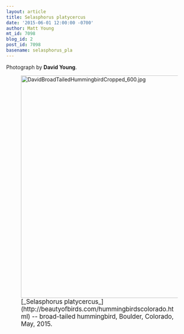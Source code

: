 ```yaml
---
layout: article
title: Selasphorus platycercus
date: '2015-06-01 12:00:00 -0700'
author: Matt Young
mt_id: 7098
blog_id: 2
post_id: 7098
basename: selasphorus_pla
---
```

Photograph by **David Young**.

<figure>
<img src="http://pandasthumb.org/archives/2015/05/25/DavidBroadTailedHummingbirdCropped_600.jpg" alt="DavidBroadTailedHummingbirdCropped_600.jpg" width="600" />
<figcaption markdown="span">
<big>[_Selasphorus platycercus_](http://beautyofbirds.com/hummingbirdscolorado.html) -- broad-tailed hummingbird, Boulder, Colorado, May, 2015.</big>

</figcaption>
</figure>
